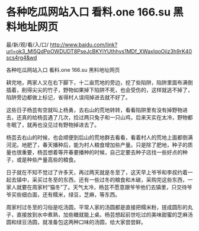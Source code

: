 # 各种吃瓜网站入口 看料.one 166.su 黑料地址网页

最/新/观/看/入/口/ http://www.baidu.com/link?url=ok3_Ml5QdPpOWDUDT8PseJcBKYiYUthhvs1MDf_XWaxIqoOiiz3h9rK40scs4rg4&wd

各种吃瓜网站入口 看料.one 166.su 黑料地址网页

耕完地，两家人又在右下脚下，十二亩荒地的旁边，挖了些陷阱，陷阱里面布满倒插着，削得尖尖的竹子，野物如果掉下陷阱不死，也会受伤的，这样就逃不掉了，陷阱旁边都做上标记，省得村人误闯掉进去就不好了。

这些日子杨芸有空就叫上杨勇，去右山的荒地转转，看看陷阱里有没有掉野物进去，还真的给杨芸遇了几次，捡过两只兔子和一只山鸡，后来天实在太冷，野物都冬眠了，就再也没见过有野物掉进去了。

杨芸去右山的时候，也会顺便到后山的荒地群去看看，看着村人的荒地上面都倒满河泥。地肥了，春天播种后，能为村人粮食增加些产量。只是除了肥地，种子的质量也很重要，杨芸想着等开春要播种的时候，自己定要去种子店找一些好点的种子，或是种些产量高些的粮食。

日子就在不知不觉过了许多天，再过两天就是冬至了，这天早上爷爷和李叔约着一起去镇中，采买过冬至的东西，还有一些过冬的粮食和木碳，采购完这些东西，一家人就要在周家村“猫冬”了。天气太冷，杨芸不愿意跟爷爷他们去镇里，只交待爷爷买些细白面，还有糯米，绿豆，芝麻，等东西。

周家村过冬至的习俗是吃汤圆，平常人家的汤圆都是直接把糯米粉，搓成圆形的丸子，直接放到水中煮熟，加些糖就能上桌。杨芸想起前世吃过的美味甜蜜的芝麻汤圆和绿豆汤圆，就准备包这两种口味的汤圆，给大家尝尝鲜。
